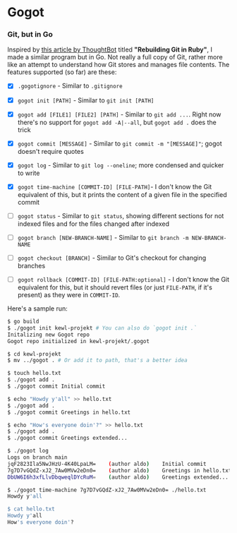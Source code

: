 # Gogot
### Git, but in Go

Inspired by [this article by ThoughtBot](https://thoughtbot.com/blog/rebuilding-git-in-ruby) titled **"Rebuilding Git in Ruby"**, I made a similar program but in Go. Not really a full copy of Git, rather more like an attempt to understand how Git stores and manages file contents. The features supported (so far) are these:

- [x] `.gogotignore` - Similar to `.gitignore`
- [x] `gogot init [PATH]` - Similar to `git init [PATH]`
- [x] `gogot add [FILE1] [FILE2] [PATH]` - Similar to `git add ...`. Right now there's no support for `gogot add -A|--all`, but `gogot add .` does the trick
- [x] `gogot commit [MESSAGE]` - Similar to `git commit -m "[MESSAGE]"`; gogot doesn't require quotes
- [x] `gogot log` - Similar to `git log --oneline`; more condensed and quicker to write
- [x] `gogot time-machine [COMMIT-ID] [FILE-PATH]`- I don't know the Git equivalent of this, but it prints the content of a given file in the specified commit

- [ ] `gogot status` - Similar to `git status`, showing different sections for not indexed files and for the files changed after indexed
- [ ] `gogot branch [NEW-BRANCH-NAME]` - Similar to `git branch -m NEW-BRANCH-NAME`
- [ ] `gogot checkout [BRANCH]` - Similar to Git's checkout for changing branches
- [ ] `gogot rollback [COMMIT-ID] [FILE-PATH:optional]` - I don't know the Git equivalent for this, but it should revert files (or just `FILE-PATH`, if it's present) as they were in `COMMIT-ID`. 

Here's a sample run:

```bash
$ go build
$ ./gogot init kewl-projekt # You can also do `gogot init .`
Initalizing new Gogot repo
Gogot repo initialized in kewl-projekt/.gogot

$ cd kewl-projekt
$ mv ../gogot . # Or add it to path, that's a better idea

$ touch hello.txt
$ ./gogot add .
$ ./gogot commit Initial commit

$ echo "Howdy y'all" >> hello.txt
$ ./gogot add .
$ ./gogot commit Greetings in hello.txt

$ echo "How's everyone doin'?" >> hello.txt
$ ./gogot add .
$ ./gogot commit Greetings extended...

$ ./gogot log
Logs on branch main
jqF2823Ila5NwJHzU-4K40LpaLM=    (author aldo)    Initial commit
7g7D7vGQdZ-xJ2_7Aw0MVw2eDn0=    (author aldo)    Greetings in hello.txt
DbUW6I6h3xfLlvDbqweqlDYcRuM=    (author aldo)    Greetings extended...

$ ./gogot time-machine 7g7D7vGQdZ-xJ2_7Aw0MVw2eDn0= ./hello.txt
Howdy y'all

$ cat hello.txt
Howdy y'all
How's everyone doin'?

```

